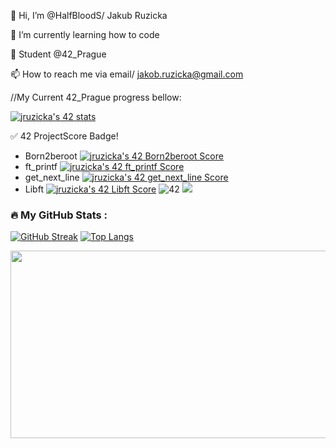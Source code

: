 👋 Hi, I’m @HalfBloodS/ Jakub Ruzicka

🌱 I’m currently learning how to code

💞️ Student @42_Prague

📫 How to reach me via email/ jakob.ruzicka@gmail.com


//My Current 42_Prague progress bellow:

[![jruzicka's 42 stats](https://badge42.vercel.app/api/v2/clfwmfpc2009708l8uyzil44h/stats?cursusId=21&coalitionId=314)](https://github.com/JaeSeoKim/badge42)

✅ 42 ProjectScore Badge!
- Born2beroot [![jruzicka's 42 Born2beroot Score](https://badge42.vercel.app/api/v2/clfwmfpc2009708l8uyzil44h/project/2980792)](https://github.com/JaeSeoKim/badge42)
- ft_printf [![jruzicka's 42 ft_printf Score](https://badge42.vercel.app/api/v2/clfwmfpc2009708l8uyzil44h/project/2980793)](https://github.com/JaeSeoKim/badge42)
- get_next_line [![jruzicka's 42 get_next_line Score](https://badge42.vercel.app/api/v2/clfwmfpc2009708l8uyzil44h/project/2980795)](https://github.com/JaeSeoKim/badge42)
- Libft [![jruzicka's 42 Libft Score](https://badge42.vercel.app/api/v2/clfwmfpc2009708l8uyzil44h/project/2928868)](https://github.com/JaeSeoKim/badge42)
![42](https://user-images.githubusercontent.com/97732201/229158399-a5f7ecf0-2d41-498b-81a0-c435879dfe50.png)
![](https://komarev.com/ghpvc/?username=HalfBloodS)
### :fire: My GitHub Stats :
[![GitHub Streak](http://github-readme-streak-stats.herokuapp.com?user=HalfBloodS&theme=dark&background=000000)](https://git.io/streak-stats)
[![Top Langs](https://github-readme-stats.vercel.app/api/top-langs/?username=HalfBloodS&layout=compact&theme=vision-friendly-dark)](https://github.com/anuraghazra/github-readme-stats)
<div align="center">
  <img src="https://media.giphy.com/media/dWesBcTLavkZuG35MI/giphy.gif" width="600" height="300"/>
</div>


<!---
HalfBloodS/HalfBloodS is a ✨ special ✨ repository because its `README.md` (this file) appears on your GitHub profile.
You can click the Preview link to take a look at your changes.
--->
